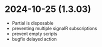 ﻿# 2024-10-25 (1.3.03)
- Partial is disposable
- preventing multiple signalR subscriptions
- prevent empty scripts
- bugfix delayed action

